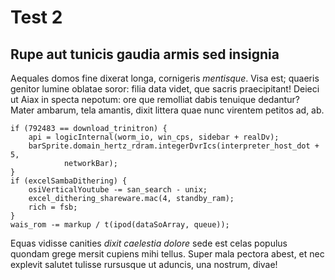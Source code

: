 <!---
    Author: Bryan McCoy
    Title: Test 2
    Date: 12/9/2018
    Tags: Second Post, Test
    Live: Yes
--->

# Test 2

## Rupe aut tunicis gaudia armis sed insignia

Aequales domos fine dixerat longa, cornigeris *mentisque*. Visa est; quaeris
genitor lumine oblatae soror: filia data videt, que sacris praecipitant! Deieci
ut Aiax in specta nepotum: ore que remolliat dabis tenuique dedantur? Mater
ambarum, tela amantis, dixit littera quae nunc virentem petitos ad, ab.

<!--- End Preview --->

    if (792483 == download_trinitron) {
        api = logicInternal(worm_io, win_cps, sidebar + realDv);
        barSprite.domain_hertz_rdram.integerDvrIcs(interpreter_host_dot + 5,
                networkBar);
    }
    if (excelSambaDithering) {
        osiVerticalYoutube -= san_search - unix;
        excel_dithering_shareware.mac(4, standby_ram);
        rich = fsb;
    }
    wais_rom -= markup / t(ipod(dataSoArray, queue));

Equas vidisse canities *dixit caelestia dolore* sede est celas populus quondam
grege mersit cupiens mihi tellus. Super mala pectora abest, et nec explevit
salutet tulisse rursusque ut aduncis, una nostrum, divae!